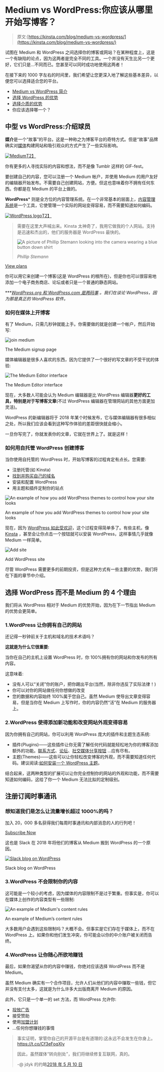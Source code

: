 # Medium vs WordPress:你应该从哪里开始写博客？

> 原文:[https://kinsta.com/blog/medium-vs-wordpress/](https://kinsta.com/blog/medium-vs-wordpress/)

试图在 Medium 和 WordPress 之间选择你的博客或网站？在某种程度上，这是一个有缺陷的论点，因为这两者是完全不同的工具。一个并没有天生比另一个更好，它们只是…不同而已。您甚至可以同时成功地使用这两者！

在接下来的 1000 字左右的时间里，我们希望让您更深入地了解这些基本差异，以便您可以选择适合您的平台。

*   [Medium vs WordPress 简介](#intro)
*   [选择 WordPress 的优势](#wordpress)
*   [选择介质的优势](#medium)
*   你应该选择哪一个？

## 中型 vs WordPress:介绍球员

**媒介**是一个“故事”的平台。这是一种称之为博客平台的奇特方式。但是“故事”品牌确实对[媒体](https://medium.com/)构建网站和吸引观众的方式产生了一些实际影响。

[![Medium](img/29cbd1adc67489e85290d62122b93e15.png)T2】](https://medium.com/)

你有更多的人寻找实际的内容和想法，而不是像 Tumblr 这样的 GIF-fest。

要创建自己的内容，您可以注册一个 Medium 帐户，并使用 Medium 的用户友好的编辑器开始发布。不需要自己创建网站，方便。但这也意味着你不拥有任何东西。你都是在 Medium 的平台上做的。

**WordPress*** 则是全方位的内容管理系统。在一个非常基本的层面上，[内容管理系统](https://kinsta.com/knowledgebase/content-management-system/)是一个工具，它使管理一个实际的网站变得容易，而不需要知道如何编码。

[![WordPress logo](img/8324d603bf165273717d36f17d71fb00.png)T2】](https://wordpress.org/)

<link rel="stylesheet" href="https://kinsta.com/wp-content/themes/kinsta/dist/components/ctas/cta-mini.css?ver=2e932b8aba3918bfb818">



> 需要在这里大声喊出来。Kinsta 太神奇了，我用它做我的个人网站。支持是迅速和杰出的，他们的服务器是 WordPress 最快的。
> 
> <footer class="wp-block-kinsta-client-quote__footer">
> 
> ![A picture of Phillip Stemann looking into the camera wearing a blue button down shirt](img/12b77bdcd297e9bf069df2f3413ad833.png)
> 
> <cite class="wp-block-kinsta-client-quote__cite">Phillip Stemann</cite></footer>

[View plans](https://kinsta.com/plans/)

你可以用它来创建一个博客(这是 WordPress 的根所在)，但是你也可以很容易地添加一个电子商务商店、论坛或者只是一个普通的静态网站。

***[*WordPress.org 和 WordPress.com 是两码事*](https://kinsta.com/blog/wordpress-com-vs-wordpress-org/) *。我们在谈论 WordPress，因为那是真正的 WordPress 软件。*
<kinsta-advanced-cta language="en_US" type-int-post="20525" type-int-position="0"></kinsta-advanced-cta>

### 如何在媒体上开博客

有了 Medium，只需几秒钟就能上手。你需要做的就是创建一个帐户，然后开始写:

![join medium](img/e96acd7888de9569d6127abbefd19032.png)

The Medium signup page



媒体编辑器是很多人喜欢的东西，因为它提供了一个很好的写文章的不受干扰的体验:

![The Medium Editor interface](img/0289db4210a57d71220e937ddc92f16a.png)

The Medium Editor interface



现在，大多数人可能会认为 Medium 编辑器是比 WordPress 编辑器**更好的工具，特别是对于写博客文章**(不过 WordPress 编辑器在管理网站的其他方面更加灵活)。

WordPress 的新编辑器将于 2018 年某个时候发布，它与媒体编辑器有很多相似之处，所以我们应该会看到这种写作体验的差距很快就会缩小。

一旦你写完了，你就发表你的文章，它就在世界上了。就是这样！

### 如何用自托管 WordPress 创建博客

当你使用自托管的 WordPress 时，开始写博客的过程肯定有点长。您需要:

*   注册托管(如 Kinsta)
*   [找到并购买自己的域名](https://kinsta.com/blog/how-much-does-a-domain-name-cost/)
*   安装和配置 WordPress
*   用主题和插件定制你的站点

![An example of how you add WordPress themes to control how your site looks](img/593be3ad636af74c047b981e9c4c0ad5.png)

An example of how you add WordPress themes to control how your site looks



现在，因为 [WordPress 如此受欢迎](https://kinsta.com/wordpress-market-share/)，这个过程变得简单多了。有些主机，像 [Kinsta](https://kinsta.com/) ，甚至会让你点击一个按钮就可以安装 WordPress，这样事情几乎就像 Medium 一样简单。

![Add site](img/90266eea1d47acf13b68d07d97a3609b.png "Add WordPress site")

Add WordPress site



尽管 WordPress 需要更多的前期投资，但是这种方式有一些主要的优势，我们将在下面的章节中介绍。
<kinsta-advanced-cta language="en_US" type-int-post="20525" type-int-position="1"></kinsta-advanced-cta>

## 选择 WordPress 而不是 Medium 的 4 个理由

我们将从 WordPress 相对于 Medium 的优势开始，因为在下一节指出 Medium 的优势会更简单。

### 1.WordPress 让你拥有自己的网站

还记得一秒钟前关于主机和域名的技术术语吗？

**这就是为什么它很重要:**

当你在自己的主机上设置 WordPress 时，你 100%拥有你的网站和你发布的所有内容。

这意味着:

*   没有人可以“关闭”你的账户，把你踢出平台(当然，除非你违反了实际法律！)
*   你可以对你的网站做任何你想做的改变
*   您的数据和内容始终 100%属于您自己。虽然 Medium 使导出文章变得容易，但是当你在 Medium 上写作时，你的内容仍然“活”在 Medium 的服务器上。

### 2.WordPress 使得添加新功能和改变网站外观变得容易

因为你拥有自己的网站，你可以利用 WordPress 庞大的插件和主题生态系统:

*   插件(Plugins)——这些插件让你无需了解任何代码就能轻松地为你的博客添加额外的功能。[联系方式](https://kinsta.com/blog/wordpress-contact-form-plugins/)、[论坛](https://kinsta.com/blog/wordpress-forum-plugins/)、[社交媒体分享按钮](https://kinsta.com/blog/wordpress-social-media-plugins/) …应有尽有。
*   主题(Themes)——这些可以让你轻松改变博客的外观，而不需要知道任何代码。建议阅读:[如何安装一个 WordPress 主题](https://kinsta.com/blog/how-to-install-a-wordpress-theme/)。

结合起来，这两种类型的扩展可以让你完全控制你的网站的外观和功能，而不需要知道如何编码，这给了你一个 Medium 无法比拟的定制级别。

 ## 注册订阅时事通讯



### 想知道我们是怎么让流量增长超过 1000%的吗？

加入 20，000 多名获得我们每周时事通讯和内部消息的人的行列吧！

[Subscribe Now](#newsletter)

这也是 Slack 在 2018 年将他们的博客从 Medium 搬到 WordPress 的一个原因。

[![Slack blog on WordPress](img/d20f4d642b91fe6e5b9968de9cf1d608.png)](https://slackhq.com/)

Slack blog on WordPress



### 3.WordPress 不会限制你的内容

这可能是一个较小的考虑，因为媒体的内容限制不是过于繁重。但事实是，你可以在媒体上创作的内容类型有一些限制:

![An example of Medium's content rules](img/89a1adc23b72dabd8f1dc06cc9604d67.png)

An example of Medium’s content rules



大多数用户会遇到这些限制吗？大概不会。但事实是它们存在于媒体上，而不在 WordPress 上。如果你和他们发生冲突，你可能会以你的中介账户被关闭而告终。
<kinsta-advanced-cta language="en_US" type-int-post="20525" type-int-position="2"></kinsta-advanced-cta>

### 4.WordPress 让你随心所欲地赚钱

最后，如果你渴望从你的内容中赚钱，你绝对应该选择 WordPress 而不是 Medium。

虽然 Medium 确实有一个合作项目，允许人们从他们的内容中赚取一些钱，但它并没有支付太多，这就是为什么许多大出版商离开 Medium 的原因。

此外，它只是一个单一的 set 方法，而 WordPress 允许你:

*   [投放广告](https://kinsta.com/blog/wordpress-advertising-plugin/)
*   接受赞助
*   使用[加盟计划](https://kinsta.com/affiliates/)
*   …任何你想赚钱的事情

> 事实证明，掌管你自己的开源平台是有道理的:这永远不会发生在你身上。https://t.co/Cf3eFoqXly
> 
> 因此，虽然媒体“转向别处”，我们将继续修复互联网，真的。
> 
> -@ jdyk 的约略[2018 年 5 月 10 日](https://twitter.com/jdevalk/status/994664408365371392?ref_src=twsrc%5Etfw)